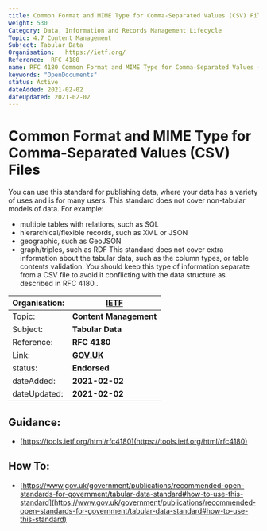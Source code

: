 ```yaml
---
title: Common Format and MIME Type for Comma-Separated Values (CSV) Files
weight: 530
Category: Data, Information and Records Management Lifecycle
Topic: 4.7 Content Management
Subject: Tabular Data
Organisation:	https://ietf.org/
Reference:	RFC 4180
name: RFC 4180 Common Format and MIME Type for Comma-Separated Values (CSV) Files
keywords: "OpenDocuments"
status: Active
dateAdded: 2021-02-02
dateUpdated: 2021-02-02
---
```


# Common Format and MIME Type for Comma-Separated Values (CSV) Files

You can use this standard for publishing data, where your data has a variety of uses and is for many users. This standard does not cover non-tabular models of data. For example:
- multiple tables with relations, such as SQL
- hierarchical/flexible records, such as XML or JSON
- geographic, such as GeoJSON
- graph/triples, such as RDF
This standard does not cover extra information about the tabular data, such as the column types, or table contents validation. You should keep this type of information separate from a CSV file to avoid it conflicting with the data structure as described in RFC 4180..

| Organisation: | **[IETF](https://ietf.org/)**|
| --- | --- |
| Topic: | **Content Management** | 
| Subject: | **Tabular Data** |
| Reference: | **RFC 4180** |
| Link: | **[GOV.UK](https://www.gov.uk/government/publications/recommended-open-standards-for-government/tabular-data-standard#how-to-use-this-standard)** |
| status: | **Endorsed** |
| dateAdded: | **2021-02-02** |
| dateUpdated: | **2021-02-02** |


## Guidance:
 - [https://tools.ietf.org/html/rfc4180](https://tools.ietf.org/html/rfc4180)

## How To:
 - [https://www.gov.uk/government/publications/recommended-open-standards-for-government/tabular-data-standard#how-to-use-this-standard](https://www.gov.uk/government/publications/recommended-open-standards-for-government/tabular-data-standard#how-to-use-this-standard)